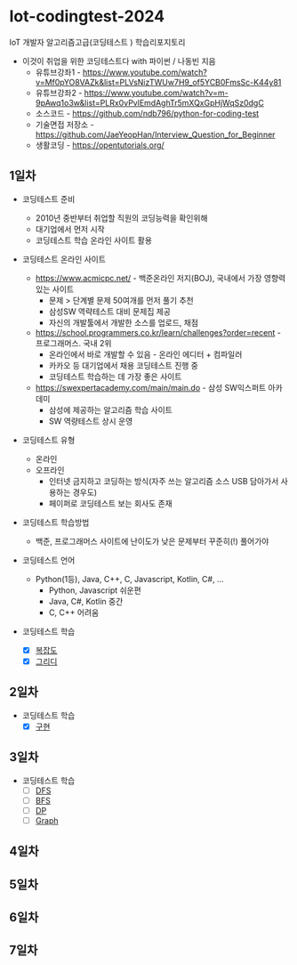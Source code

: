 # Iot-codingtest-2024
IoT 개발자 알고리즘고급(코딩테스트 ) 학습리포지토리

- 이것이 취업을 위한 코딩테스트다 with 파이썬 / 나동빈 지음 
    - 유튜브강좌1 - https://www.youtube.com/watch?v=Mf0pYO8VAZk&list=PLVsNizTWUw7H9_of5YCB0FmsSc-K44y81
    - 유튜브강좌2 - https://www.youtube.com/watch?v=m-9pAwq1o3w&list=PLRx0vPvlEmdAghTr5mXQxGpHjWqSz0dgC
    - 소스코드 - https://github.com/ndb796/python-for-coding-test
    - 기술면접 저장소 - https://github.com/JaeYeopHan/Interview_Question_for_Beginner    
    - 생활코딩 - https://opentutorials.org/

## 1일차
- 코딩테스트 준비
    - 2010년 중반부터 취업할 직원의 코딩능력을 확인위해 
    - 대기업에서 먼저 시작
    - 코딩테스트 학습 온라인 사이트 활용

- 코딩테스트 온라인 사이트
    - https://www.acmicpc.net/ - 백준온라인 저지(BOJ), 국내에서 가장 영향력있는 사이트
        - 문제 > 단계별 문제 50여개를 먼저 풀기 추천
        - 삼성SW 역략테스트 대비 문제집 제공
        - 자신의 개발툴에서 개발한 소스를 업로드, 채점
    - https://school.programmers.co.kr/learn/challenges?order=recent - 프로그래머스. 국내 2위
        - 온라인에서 바로 개발할 수 있음 - 온라인 에디터 + 컴파일러 
        - 카카오 등 대기업에서 채용 코딩테스트 진행 중
        - 코딩테스트 학습하는 데 가장 좋은 사이트
    - https://swexpertacademy.com/main/main.do - 삼성 SW익스퍼트 아카데미
        - 삼성에 제공하는 알고리즘 학습 사이트
        - SW 역량테스트 상시 운영

- 코딩테스트 유형
    - 온라인
    - 오프라인 
        - 인터넷 금지하고 코딩하는 방식(자주 쓰는 알고리즘 소스 USB 담아가서 사용하는 경우도)
        - 페이퍼로 코딩테스트 보는 회사도 존재

- 코딩테스트 학습방법
    - 백준, 프로그래머스 사이트에 난이도가 낮은 문제부터 꾸준히(!) 풀어가야

- 코딩테스트 언어
    - Python(1등), Java, C++, C, Javascript, Kotlin, C#, ...
        - Python, Javascript 쉬운편
        - Java, C#, Kotlin 중간
        - C, C++ 어려움

- 코딩테스트 학습
    - [x] [복잡도](https://github.com/hugoMGSung/Iot-codingtest-2024/blob/main/day1/ct001_complexity.ipynb)
    - [x] [그리디](https://github.com/hugoMGSung/Iot-codingtest-2024/blob/main/day1/ct002_greedy.ipynb)

## 2일차
- 코딩테스트 학습
    - [x] [구현](https://github.com/hugoMGSung/Iot-codingtest-2024/blob/main/day2/ct003_implement.ipynb)

## 3일차
- 코딩테스트 학습
    - [ ] [DFS]()
    - [ ] [BFS]()
    - [ ] [DP]()
    - [ ] [Graph]()

## 4일차

## 5일차

## 6일차

## 7일차
